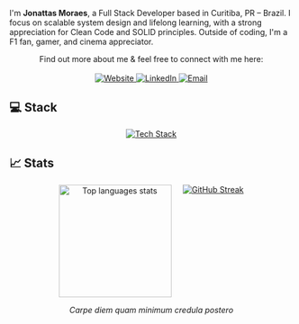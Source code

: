 <p align="left">
  I'm <b>Jonattas Moraes</b>, a Full Stack Developer based in Curitiba, PR – Brazil. I focus on scalable system design and lifelong learning, with a strong appreciation for Clean Code and SOLID principles. Outside of coding, I'm a F1 fan, gamer, and cinema appreciator.
</p>

<p align="center">
  Find out more about me &amp; feel free to connect with me here:
  <br /><br />
  <a href="https://jon-dev.vercel.app" target="_blank" rel="noopener noreferrer">
    <img src="https://img.shields.io/badge/website-FFF?style=for-the-badge&logo=devdotto&logoColor=black" alt="Website" />
  </a>
  <a href="https://www.linkedin.com/in/jonattas-moraes" target="_blank" rel="noopener noreferrer">
    <img src="https://img.shields.io/badge/LinkedIn-0077B5?style=for-the-badge&logo=linkedin&logoColor=white" alt="LinkedIn" />
  </a>
  <a href="mailto:jonattasmoraes@hotmail.com" target="_blank" rel="noopener noreferrer">
    <img src="https://img.shields.io/badge/mail-D14836?style=for-the-badge&logo=gmail&logoColor=white" alt="Email" />
  </a>
</p>

<h2>‍💻 Stack</h2>

<p align="center">
  <a href="https://skillicons.dev" target="_blank" rel="noopener noreferrer">
    <img src="https://skillicons.dev/icons?i=java,golang,py,ts,js,html,css,react,nextjs,tailwind,spring,bun,mongodb,postgres,prisma" alt="Tech Stack" />
  </a>
</p>

## 📈 Stats

<div align="center" style="display: flex; justify-content: center; gap: 20px; flex-wrap: wrap;">
  <a href="https://github.com/jonattasmoraes/convoychat" target="_blank" rel="noopener noreferrer">
    <img height="200" src="https://github-readme-stats.vercel.app/api/top-langs?username=jonattasmoraes&layout=compact&langs_count=8&card_width=320&theme=tokyonight" alt="Top languages stats" />
  </a>

<a href="https://git.io/streak-stats">
    <img src="https://github-readme-streak-stats.herokuapp.com?user=jonattasmoraes&theme=buefy-dark" alt="GitHub Streak" />
</a>
</div>


<p align="center"><em>Carpe diem quam minimum credula postero</em></p>
